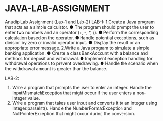 # JAVA-LAB-ASSIGNMENT
Anudip Lab Assignment (Lab-1 and Lab-2)
LAB-1:
1.Create a Java program that acts as a simple calculator.
● The program should prompt the user to enter two numbers and an operator (+, -,
*, /).
● Perform the corresponding calculation based on the operator.
● Handle potential exceptions, such as division by zero or invalid operator input.
● Display the result or an appropriate error message.
2.Write a Java program to simulate a simple banking application.
● Create a class BankAccount with a balance and methods for deposit and
withdrawal.
● Implement exception handling for withdrawal operations to prevent overdrawing.
● Handle the scenario when the withdrawal amount is greater than the balance.

LAB-2:
1. Write a program that prompts the user to enter an integer. Handle the
InputMismatchException that might occur if the user enters a non-integer value.
2. Write a program that takes user input and converts it to an integer using
Integer.parseInt(). Handle the NumberFormatException and NullPointerException
that might occur during the conversion.
